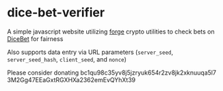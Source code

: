 # dice-bet-verifier

A simple javascript website utilizing [forge](https://github.com/digitalbazaar/forge) crypto utilities to check bets on [DiceBet](https://dice-bet.com/?ref=u:rgbkey) for fairness

Also supports data entry via URL parameters (`server_seed`, `server_seed_hash`, `client_seed`, and `nonce`)

Please consider donating bc1qu98c35yv8j5jzryuk654r2zv8jk2xknuuqa5l7 3M2Gg47EEaGxtRGXHXa2362emEvQYhXt39
